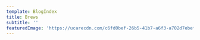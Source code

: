 ```yaml
---
template: BlogIndex
title: Brews
subtitle: ''
featuredImage: 'https://ucarecdn.com/c6fd0bef-26b5-41b7-a6f3-a702d7ebef60/'
---
```


